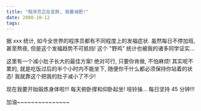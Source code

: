 ```yaml
---
title: "程序员正在变胖, 我要减肥!"
date: 2008-10-12
tags:
---
```


据 xxx 统计, 如今全世界的程序员都有不同程度上的发福症状. 虽然每日不停加班, 甚至熬夜, 但是这个发福趋势不可抵挡! 这个 "野鸡" 统计也被我的诸多同学证实...

这里有一个减小肚子长大的最佳方案! 绝对可行, 只要你肯做, 不怕麻烦! 其实呢不累的, 就是吃饭过后的半个小时内不能坐下, 随便你干什么都必须保持你站着的状态! 我就靠这个把我的肚子减小了不少!

现在我要开始锻炼身体啦!!! 每天俯卧撑和仰卧起坐! 哑铃操... 每日坚持 45 分钟!!!

加油~~~~~~~~~~~~~~~
